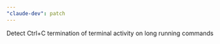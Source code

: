 ```yaml
---
"claude-dev": patch
---
```


Detect Ctrl+C termination of terminal activity on long running commands
